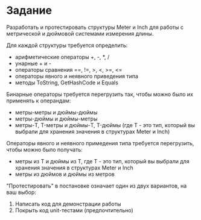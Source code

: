 # Задание
Разработать и протестировать структуры Meter и Inch для работы с метрической и дюймовой системами измерения длины.


Для каждой структуры требуется определить:
- арифметические операторы +, -, *, /
- унарные + и -
- операторы сравнения ==, !=, >, <, >=, <=
- операторы явного и неявного приведения типа
- методы ToString, GetHashCode и Equals

Бинарные операторы требуется перегрузить так, чтобы можно было их применять к операндам:
- метры-метры и дюймы-дюймы
- метры-дюймы и дюймы-метры
- метры-T, T-метры и дюймы-T, T-дюймы (где T - это тип, который вы выбрали для хранения значения в структурах Meter и Inch)

Операторы явного и неявного примедения типа требуется перегрузить, чтобы можно было получать:
- метры из T и дюймы из Т, где T - это тип, который вы выбрали для хранения значения в структурах Meter и Inch
- метры из дюймов и дюймы из метров

"Протестировать" в постановке означает один из двух вариантов, на ваш выбор:
1. Написать код для демонстрации работы
2. Покрыть код unit-тестами (предпочтительно)
